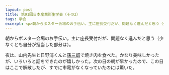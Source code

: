 ```yaml
---
layout: post
title: 第91回日本産業衛生学会（その2）
tags: 学会
excerpt: <p>朝からポスター会場のお手伝い。主に座長受付だが、問題なく進んだと思う（少なくとも自分が担当した部分は）。</p>
---
```


朝からポスター会場のお手伝い。主に座長受付だが、問題なく進んだと思う（少なくとも自分が担当した部分は）。

夜は、山内先生と日野浦くんと[孫三郎](http://www.magosaburou.com/yakiniku/)で焼き肉を食べた。かなり美味しかったが、いろいろと話をできたのが嬉しかった。次の日の朝が早かったので、この日はここで解散したが、すでに市電がなくなっていたのには驚いた。
